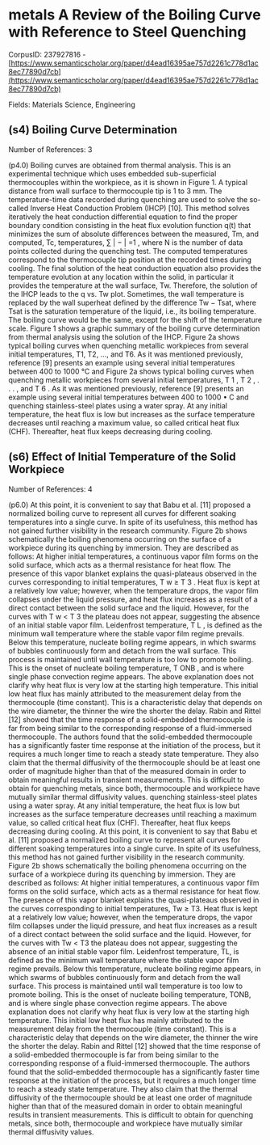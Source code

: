 # metals A Review of the Boiling Curve with Reference to Steel Quenching

CorpusID: 237927816 - [https://www.semanticscholar.org/paper/d4ead16395ae757d2261c778d1ac8ec77890d7cb](https://www.semanticscholar.org/paper/d4ead16395ae757d2261c778d1ac8ec77890d7cb)

Fields: Materials Science, Engineering

## (s4) Boiling Curve Determination
Number of References: 3

(p4.0) Boiling curves are obtained from thermal analysis. This is an experimental technique which uses embedded sub-superficial thermocouples within the workpiece, as it is shown in Figure 1. A typical distance from wall surface to thermocouple tip is 1 to 3 mm. The temperature-time data recorded during quenching are used to solve the so-called Inverse Heat Conduction Problem (IHCP) [10]. This method solves iteratively the heat conduction differential equation to find the proper boundary condition consisting in the heat flux evolution function q(t) that minimizes the sum of absolute differences between the measured, Tm, and computed, Tc, temperatures, ∑ | − | =1 , where N is the number of data points collected during the quenching test. The computed temperatures correspond to the thermocouple tip position at the recorded times during cooling. The final solution of the heat conduction equation also provides the temperature evolution at any location within the solid, in particular it provides the temperature at the wall surface, Tw. Therefore, the solution of the IHCP leads to the q vs. Tw plot. Sometimes, the wall temperature is replaced by the wall superheat defined by the difference Tw − Tsat, where Tsat is the saturation temperature of the liquid, i.e., its boiling temperature. The boiling curve would be the same, except for the shift of the temperature scale. Figure 1 shows a graphic summary of the boiling curve determination from thermal analysis using the solution of the IHCP.  Figure 2a shows typical boiling curves when quenching metallic workpieces from several initial temperatures, T1, T2, …, and T6. As it was mentioned previously, reference [9] presents an example using several initial temperatures between 400 to 1000 °C and  Figure 2a shows typical boiling curves when quenching metallic workpieces from several initial temperatures, T 1 , T 2 , . . . , and T 6 . As it was mentioned previously, reference [9] presents an example using several initial temperatures between 400 to 1000 • C and quenching stainless-steel plates using a water spray. At any initial temperature, the heat flux is low but increases as the surface temperature decreases until reaching a maximum value, so called critical heat flux (CHF). Thereafter, heat flux keeps decreasing during cooling.
## (s6) Effect of Initial Temperature of the Solid Workpiece
Number of References: 4

(p6.0) At this point, it is convenient to say that Babu et al. [11] proposed a normalized boiling curve to represent all curves for different soaking temperatures into a single curve. In spite of its usefulness, this method has not gained further visibility in the research community. Figure 2b shows schematically the boiling phenomena occurring on the surface of a workpiece during its quenching by immersion. They are described as follows: At higher initial temperatures, a continuous vapor film forms on the solid surface, which acts as a thermal resistance for heat flow. The presence of this vapor blanket explains the quasi-plateaus observed in the curves corresponding to initial temperatures, T w ≥ T 3 . Heat flux is kept at a relatively low value; however, when the temperature drops, the vapor film collapses under the liquid pressure, and heat flux increases as a result of a direct contact between the solid surface and the liquid. However, for the curves with T w < T 3 the plateau does not appear, suggesting the absence of an initial stable vapor film. Leidenfrost temperature, T L , is defined as the minimum wall temperature where the stable vapor film regime prevails. Below this temperature, nucleate boiling regime appears, in which swarms of bubbles continuously form and detach from the wall surface. This process is maintained until wall temperature is too low to promote boiling. This is the onset of nucleate boiling temperature, T ONB , and is where single phase convection regime appears. The above explanation does not clarify why heat flux is very low at the starting high temperature. This initial low heat flux has mainly attributed to the measurement delay from the thermocouple (time constant). This is a characteristic delay that depends on the wire diameter, the thinner the wire the shorter the delay. Rabin and Rittel [12] showed that the time response of a solid-embedded thermocouple is far from being similar to the corresponding response of a fluid-immersed thermocouple. The authors found that the solid-embedded thermocouple has a significantly faster time response at the initiation of the process, but it requires a much longer time to reach a steady state temperature. They also claim that the thermal diffusivity of the thermocouple should be at least one order of magnitude higher than that of the measured domain in order to obtain meaningful results in transient measurements. This is difficult to obtain for quenching metals, since both, thermocouple and workpiece have mutually similar thermal diffusivity values. quenching stainless-steel plates using a water spray. At any initial temperature, the heat flux is low but increases as the surface temperature decreases until reaching a maximum value, so called critical heat flux (CHF). Thereafter, heat flux keeps decreasing during cooling. At this point, it is convenient to say that Babu et al. [11] proposed a normalized boiling curve to represent all curves for different soaking temperatures into a single curve. In spite of its usefulness, this method has not gained further visibility in the research community. Figure  2b shows schematically the boiling phenomena occurring on the surface of a workpiece during its quenching by immersion. They are described as follows: At higher initial temperatures, a continuous vapor film forms on the solid surface, which acts as a thermal resistance for heat flow. The presence of this vapor blanket explains the quasi-plateaus observed in the curves corresponding to initial temperatures, Tw ≥ T3. Heat flux is kept at a relatively low value; however, when the temperature drops, the vapor film collapses under the liquid pressure, and heat flux increases as a result of a direct contact between the solid surface and the liquid. However, for the curves with Tw < T3 the plateau does not appear, suggesting the absence of an initial stable vapor film. Leidenfrost temperature, TL, is defined as the minimum wall temperature where the stable vapor film regime prevails. Below this temperature, nucleate boiling regime appears, in which swarms of bubbles continuously form and detach from the wall surface. This process is maintained until wall temperature is too low to promote boiling. This is the onset of nucleate boiling temperature, TONB, and is where single phase convection regime appears. The above explanation does not clarify why heat flux is very low at the starting high temperature. This initial low heat flux has mainly attributed to the measurement delay from the thermocouple (time constant). This is a characteristic delay that depends on the wire diameter, the thinner the wire the shorter the delay. Rabin and Rittel [12] showed that the time response of a solid-embedded thermocouple is far from being similar to the corresponding response of a fluid-immersed thermocouple. The authors found that the solid-embedded thermocouple has a significantly faster time response at the initiation of the process, but it requires a much longer time to reach a steady state temperature. They also claim that the thermal diffusivity of the thermocouple should be at least one order of magnitude higher than that of the measured domain in order to obtain meaningful results in transient measurements. This is difficult to obtain for quenching metals, since both, thermocouple and workpiece have mutually similar thermal diffusivity values.  
